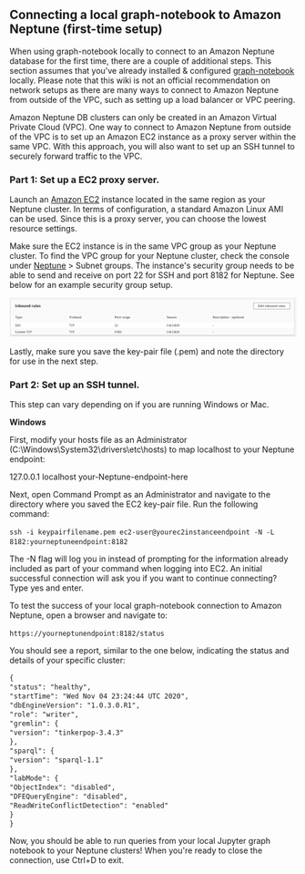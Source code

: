 ## Connecting a local graph-notebook to Amazon Neptune (first-time setup)
When using graph-notebook locally to connect to an Amazon Neptune database for the first time, there are a couple of additional steps. This section assumes that you've already installed & configured [graph-notebook](https://github.com/aws/graph-notebook#installation) locally.  Please note that this wiki is not an official recommendation on network setups as there are many ways to connect to Amazon Neptune from outside of the VPC, such as setting up a load balancer or VPC peering.

Amazon Neptune DB clusters can only be created in an Amazon Virtual Private Cloud (VPC).  One way to connect to Amazon Neptune from outside of the VPC is to set up an Amazon EC2 instance as a proxy server within the same VPC. With this approach, you will also want to set up an SSH tunnel to securely forward traffic to the VPC. 

### Part 1: Set up a EC2 proxy server.
Launch an [Amazon EC2](https://aws.amazon.com/ec2/) instance located in the same region as your Neptune cluster. In terms of configuration, a standard Amazon Linux AMI can be used.  Since this is a proxy server, you can choose the lowest resource settings.  

Make sure the EC2 instance is in the same VPC group as your Neptune cluster. To find the VPC group for your Neptune cluster, check the console under [Neptune](https://console.aws.amazon.com/neptune/home) > Subnet groups. The instance's security group needs to be able to send and receive on port 22 for SSH and port 8182 for Neptune.  See below for an example security group setup.  

![Sample EC2 Inbound Rules](/././images/sample-ec2rules.png)

Lastly, make sure you save the key-pair file (.pem) and note the directory for use in the next step.

### Part 2: Set up an SSH tunnel.
This step can vary depending on if you are running Windows or Mac.

<b>Windows</b>

First, modify your hosts file as an Administrator (C:\Windows\System32\drivers\etc\hosts) to map localhost to your Neptune endpoint:

127.0.0.1   localhost   your-Neptune-endpoint-here

Next, open Command Prompt as an Administrator and navigate to the directory where you saved the EC2 key-pair file.  Run the following command:

`ssh -i keypairfilename.pem ec2-user@yourec2instanceendpoint -N -L 8182:yourneptuneendpoint:8182`

The -N flag will log you in instead of prompting for the information already included as part of your command when logging into EC2. An initial successful connection will ask you if you want to continue connecting? Type yes and enter.  

To test the success of your local graph-notebook connection to Amazon Neptune, open a browser and navigate to:

`https://yourneptunendpoint:8182/status` 

You should see a report, similar to the one below, indicating the status and details of your specific cluster:

```
{
"status": "healthy",
"startTime": "Wed Nov 04 23:24:44 UTC 2020",
"dbEngineVersion": "1.0.3.0.R1",
"role": "writer",
"gremlin": {
"version": "tinkerpop-3.4.3"
},
"sparql": {
"version": "sparql-1.1"
},
"labMode": {
"ObjectIndex": "disabled",
"DFEQueryEngine": "disabled",
"ReadWriteConflictDetection": "enabled"
}
}
```

Now, you should be able to run queries from your local Jupyter graph notebook to your Neptune clusters!  When you're ready to close the connection, use Ctrl+D to exit.
